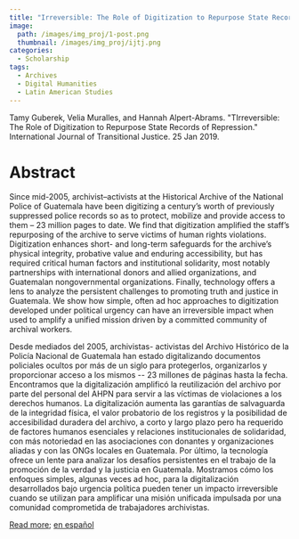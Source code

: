```yaml
---
title: "Irreversible: The Role of Digitization to Repurpose State Records of Repression"
image: 
  path: /images/img_proj/1-post.png
  thumbnail: /images/img_proj/ijtj.png
categories:
  - Scholarship
tags:
  - Archives
  - Digital Humanities
  - Latin American Studies
---
```


Tamy Guberek, Velia Muralles, and Hannah Alpert-Abrams. "TIrreversible: The Role of Digitization to Repurpose State Records of Repression." International Journal of Transitional Justice. 25 Jan 2019. 

# Abstract

Since mid-2005, archivist–activists at the Historical Archive of the National Police of Guatemala have been digitizing a century’s worth of previously suppressed police records so as to protect, mobilize and provide access to them – 23 million pages to date. We find that digitization amplified the staff’s repurposing of the archive to serve victims of human rights violations. Digitization enhances short- and long-term safeguards for the archive’s physical integrity, probative value and enduring accessibility, but has required critical human factors and institutional solidarity, most notably partnerships with international donors and allied organizations, and Guatemalan nongovernmental organizations. Finally, technology offers a lens to analyze the persistent challenges to promoting truth and justice in Guatemala. We show how simple, often ad hoc approaches to digitization developed under political urgency can have an irreversible impact when used to amplify a unified mission driven by a committed community of archival workers.

Desde mediados del 2005, archivistas- activistas del Archivo Histórico de la Policía Nacional de Guatemala han estado digitalizando documentos policiales ocultos por más de un siglo para protegerlos, organizarlos y proporcionar acceso a los mismos -- 23 millones de páginas hasta la fecha. Encontramos que la digitalización amplificó la reutilización del archivo por parte del personal del AHPN para servir a las víctimas de violaciones a los derechos humanos. La digitalización aumenta las garantías de salvaguarda de la integridad física, el valor probatorio de los registros y la posibilidad de accesibilidad duradera del archivo, a corto y largo plazo pero ha requerido de factores humanos esenciales y relaciones institucionales de solidaridad, con más notoriedad en las asociaciones con donantes y organizaciones aliadas y con las ONGs locales en Guatemala. Por último, la tecnología ofrece un lente para analizar los desafíos persistentes en el trabajo de la promoción de la verdad y la justicia en Guatemala. Mostramos cómo los enfoques simples, algunas veces ad hoc, para la digitalización desarrollados bajo urgencia política pueden tener un impacto irreversible cuando se utilizan para amplificar una misión unificada impulsada por una comunidad comprometida de trabajadores archivistas. 

[Read more](https://hcommons.org/deposits/item/hc:22685/); [en español](dx.doi.org/10.17613/d71c-5784)